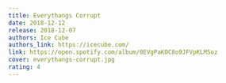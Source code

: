```yaml
---
title: Everythangs Corrupt
date: 2018-12-12
release: 2018-12-07
authors: Ice Cube
authors_link: https://icecube.com/
link: https://open.spotify.com/album/0EVgPaKOC8o9JFVpKLMSoz
cover: everythangs-corrupt.jpg
rating: 4
---
```


